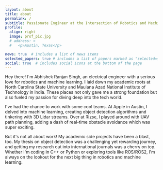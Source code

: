 ```yaml
---
layout: about
title: about
permalink: /
subtitle: Passionate Engineer at the Intersection of Robotics and Machine Learning
profile:
  align: right
  image: prof_pic.jpg
  # address: >
  #   <p>Austin, Texas</p>

news: true  # includes a list of news items
selected_papers: true # includes a list of papers marked as "selected={true}"
social: true  # includes social icons at the bottom of the page
---
```


Hey there! I'm Abhishek Ranjan Singh, an electrical engineer with a serious love for robotics and machine learning. I laid down my academic roots at North Carolina State University and Maulana Azad National Institute of Technology in India. These places not only gave me a strong foundation but also fueled my passion for diving deep into the tech world.

I've had the chance to work with some cool teams. At Apple in Austin, I delved into machine learning, creating object detection algorithms and tinkering with 3D Lidar streams. Over at Rizse, I played around with UAV path planning, adding a dash of real-time obstacle avoidance which was super exciting.

But it's not all about work! My academic side projects have been a blast, too. My thesis on object detection was a challenging yet rewarding journey, and getting my research out into international journals was a cherry on top. Whether I'm coding in C++ or Python or exploring tools like ROS/ROS2, I'm always on the lookout for the next big thing in robotics and machine learning.
